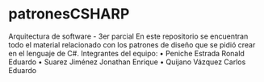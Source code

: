 # patronesCSHARP
Arquitectura de software - 3er parcial
En este repositorio se encuentran todo el material relacionado con los patrones de diseño que se pidió crear en el lenguaje de C#.
Integrantes del equipo:
•	Peniche Estrada Ronald Eduardo
•	Suarez Jiménez Jonathan Enrique
•	Quijano Vázquez Carlos Eduardo
